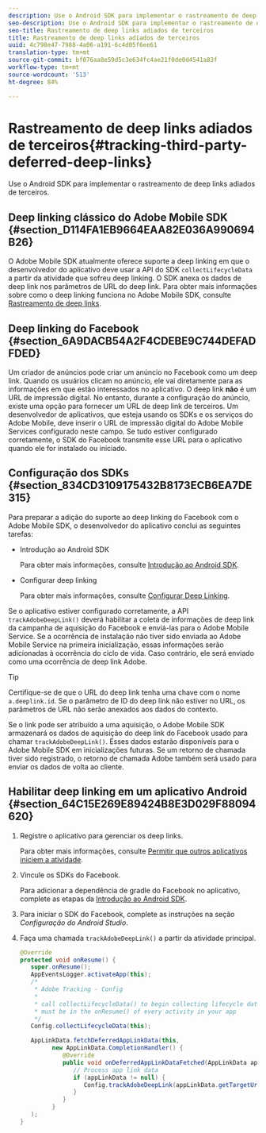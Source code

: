 ```yaml
---
description: Use o Android SDK para implementar o rastreamento de deep links adiados de terceiros.
seo-description: Use o Android SDK para implementar o rastreamento de deep links adiados de terceiros.
seo-title: Rastreamento de deep links adiados de terceiros
title: Rastreamento de deep links adiados de terceiros
uuid: 4c798e47-7988-4a06-a191-6c4d05f6ee61
translation-type: tm+mt
source-git-commit: bf076aa8e59d5c3e634fc4ae21f0de0d4541a83f
workflow-type: tm+mt
source-wordcount: '513'
ht-degree: 84%

---
```



# Rastreamento de deep links adiados de terceiros{#tracking-third-party-deferred-deep-links}

Use o Android SDK para implementar o rastreamento de deep links adiados de terceiros.

## Deep linking clássico do Adobe Mobile SDK {#section_D114FA1EB9664EAA82E036A990694B26}

O Adobe Mobile SDK atualmente oferece suporte a deep linking em que o desenvolvedor do aplicativo deve usar a API do SDK `collectLifecycleData` a partir da atividade que sofreu deep linking. O SDK anexa os dados de deep link nos parâmetros de URL do deep link. Para obter mais informações sobre como o deep linking funciona no Adobe Mobile SDK, consulte [Rastreamento de deep links](/help/android/acquisition-main/tracking-deep-links/tracking-deep-links.md).

## Deep linking do Facebook {#section_6A9DACB54A2F4CDEBE9C744DEFADFDED}

Um criador de anúncios pode criar um anúncio no Facebook como um deep link. Quando os usuários clicam no anúncio, ele vai diretamente para as informações em que estão interessados no aplicativo. O deep link **não** é um URL de impressão digital. No entanto, durante a configuração do anúncio, existe uma opção para fornecer um URL de deep link de terceiros. Um desenvolvedor de aplicativos, que esteja usando os SDKs e os serviços do Adobe Mobile, deve inserir o URL de impressão digital do Adobe Mobile Services configurado neste campo. Se tudo estiver configurado corretamente, o SDK do Facebook transmite esse URL para o aplicativo quando ele for instalado ou iniciado.

## Configuração dos SDKs {#section_834CD3109175432B8173ECB6EA7DE315}

Para preparar a adição do suporte ao deep linking do Facebook com o Adobe Mobile SDK, o desenvolvedor do aplicativo conclui as seguintes tarefas:

* Introdução ao Android SDK

   Para obter mais informações, consulte [Introdução ao Android SDK](https://developers.facebook.com/docs/android/getting-started).

* Configurar deep linking

   Para obter mais informações, consulte [Configurar Deep Linking](https://developers.facebook.com/docs/app-ads/deep-linking#os).

Se o aplicativo estiver configurado corretamente, a API `trackAdobeDeepLink()` deverá habilitar a coleta de informações de deep link da campanha de aquisição do Facebook e enviá-las para o Adobe Mobile Service. Se a ocorrência de instalação não tiver sido enviada ao Adobe Mobile Service na primeira inicialização, essas informações serão adicionadas à ocorrência do ciclo de vida. Caso contrário, ele será enviado como uma ocorrência de deep link Adobe.

>[!TIP]
>
>Certifique-se de que o URL do deep link tenha uma chave com o nome `a.deeplink.id`. Se o parâmetro de ID do deep link não estiver no URL, os parâmetros de URL não serão anexados aos dados do contexto.

Se o link pode ser atribuído a uma aquisição, o Adobe Mobile SDK armazenará os dados de aquisição do deep link do Facebook usado para chamar `trackAdobeDeepLink()`. Esses dados estarão disponíveis para o Adobe Mobile SDK em inicializações futuras. Se um retorno de chamada tiver sido registrado, o retorno de chamada Adobe também será usado para enviar os dados de volta ao cliente.

## Habilitar deep linking em um aplicativo Android {#section_64C15E269E89424B8E3D029F88094620}

1. Registre o aplicativo para gerenciar os deep links.

   Para obter mais informações, consulte [Permitir que outros aplicativos iniciem a atividade](https://developer.android.com/training/basics/intents/filters.html).

1. Vincule os SDKs do Facebook.

   Para adicionar a dependência de gradle do Facebook no aplicativo, complete as etapas da [Introdução ao Android SDK](https://developers.facebook.com/docs/android/getting-started).

1. Para iniciar o SDK do Facebook, complete as instruções na seção *Configuração do Android Studio*.
1. Faça uma chamada `trackAdobeDeepLink()` a partir da atividade principal.

   ```java
   @Override 
   protected void onResume() { 
      super.onResume(); 
      AppEventsLogger.activateApp(this); 
      /* 
       * Adobe Tracking - Config 
       * 
       * call collectLifecycleData() to begin collecting lifecycle data 
       * must be in the onResume() of every activity in your app 
       */ 
      Config.collectLifecycleData(this);
   
      AppLinkData.fetchDeferredAppLinkData(this, 
            new AppLinkData.CompletionHandler() { 
               @Override 
               public void onDeferredAppLinkDataFetched(AppLinkData appLinkData) { 
                  // Process app link data 
                  if (appLinkData != null) { 
                     Config.trackAdobeDeepLink(appLinkData.getTargetUri()); 
                  } 
               } 
            } 
      ); 
   }
   ```

